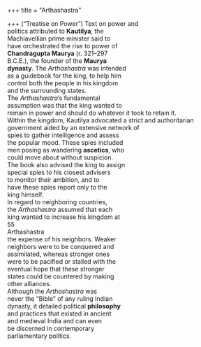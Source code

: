+++
title = "Arthashastra"

+++
(“Treatise on Power”) Text on power and  
politics attributed to **Kautilya**, the  
Machiavellian prime minister said to  
have orchestrated the rise to power of  
**Chandragupta Maurya** (r. 321–297  
B.C.E.), the founder of the **Maurya**  
**dynasty**. The *Arthashastra* was intended  
as a guidebook for the king, to help him  
control both the people in his kingdom  
and the surrounding states.  
The *Arthashastra*’s fundamental  
assumption was that the king wanted to  
remain in power and should do whatever it took to retain it.  
Within the kingdom, Kautilya advocated a strict and authoritarian government aided by an extensive network of  
spies to gather intelligence and assess  
the popular mood. These spies included  
men posing as wandering **ascetics**, who  
could move about without suspicion.  
The book also advised the king to assign  
special spies to his closest advisers  
to monitor their ambition, and to  
have these spies report only to the  
king himself.  
In regard to neighboring countries,  
the *Arthashastra* assumed that each  
king wanted to increase his kingdom at  
55  
Arthashastra  
the expense of his neighbors. Weaker  
neighbors were to be conquered and  
assimilated, whereas stronger ones  
were to be pacified or stalled with the  
eventual hope that these stronger  
states could be countered by making  
other alliances.  
Although the *Arthashastra* was  
never the “Bible” of any ruling Indian  
dynasty, it detailed political **philosophy**  
and practices that existed in ancient  
and medieval India and can even  
be discerned in contemporary  
parliamentary politics.